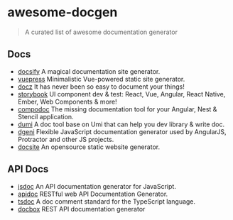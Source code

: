 # awesome-docgen
>  A curated list of awesome documentation generator

## Docs

- [docsify](https://github.com/docsifyjs/docsify) A magical documentation site generator.
- [vuepress](https://github.com/vuejs/vuepress) Minimalistic Vue-powered static site generator.
- [docz](https://github.com/doczjs/docz) It has never been so easy to document your things! 
- [storybook](https://github.com/storybookjs/storybook) UI component dev & test: React, Vue, Angular, React Native, Ember, Web Components & more!
- [compodoc](https://github.com/compodoc/compodoc) The missing documentation tool for your Angular, Nest & Stencil application. 
- [dumi](https://github.com/umijs/dumi) A doc tool base on Umi that can help you dev library & write doc.
- [dgeni](https://github.com/angular/dgeni) Flexible JavaScript documentation generator used by AngularJS, Protractor and other JS projects.
- [docsite](https://github.com/txd-team/docsite) An opensource static website generator.

## API Docs

- [jsdoc](https://github.com/jsdoc/jsdoc) An API documentation generator for JavaScript.
- [apidoc](https://github.com/apidoc/apidoc) RESTful web API Documentation Generator.
- [tsdoc](https://github.com/microsoft/tsdoc) A doc comment standard for the TypeScript language.
- [docbox](https://github.com/tmcw/docbox) REST API documentation generator
